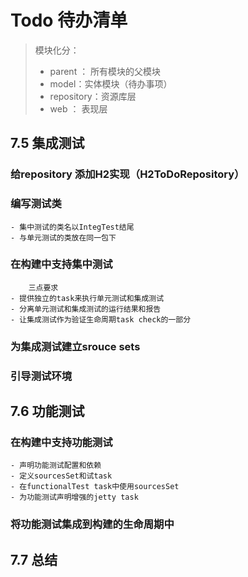 # Todo 待办清单

> 模块化分：
>	- parent ： 所有模块的父模块
>	- model：实体模块（待办事项）
>	- repository：资源库层
>	- web ： 表现层
	
## 7.5 集成测试

### 给repository 添加H2实现（H2ToDoRepository）

### 编写测试类
	
	- 集中测试的类名以IntegTest结尾
	- 与单元测试的类放在同一包下

### 在构建中支持集中测试

		三点要求
	- 提供独立的task来执行单元测试和集成测试
	- 分离单元测试和集成测试的运行结果和报告
	- 让集成测试作为验证生命周期task check的一部分
	
### 为集成测试建立srouce sets

### 引导测试环境 

## 7.6 功能测试
### 在构建中支持功能测试
	
	- 声明功能测试配置和依赖
	- 定义sourcesSet和试task
	- 在functionalTest task中使用sourcesSet
	- 为功能测试声明增强的jetty task
	
### 将功能测试集成到构建的生命周期中

## 7.7 总结 